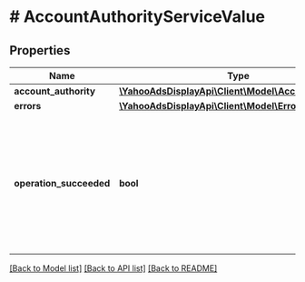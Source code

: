 # # AccountAuthorityServiceValue

## Properties

Name | Type | Description | Notes
------------ | ------------- | ------------- | -------------
**account_authority** | [**\YahooAdsDisplayApi\Client\Model\AccountAuthority**](AccountAuthority.md) |  | [optional]
**errors** | [**\YahooAdsDisplayApi\Client\Model\Error[]**](Error.md) |  | [optional]
**operation_succeeded** | **bool** | &lt;div lang&#x3D;\&quot;ja\&quot;&gt;処理結果です。trueの場合は、処理は成功しました。falseの場合は処理が失敗しています。&lt;/div&gt; &lt;div lang&#x3D;\&quot;en\&quot;&gt;The process results. If true, the process succeeded. If false, the process failed.&lt;/div&gt; | [optional]

[[Back to Model list]](../../README.md#models) [[Back to API list]](../../README.md#endpoints) [[Back to README]](../../README.md)

